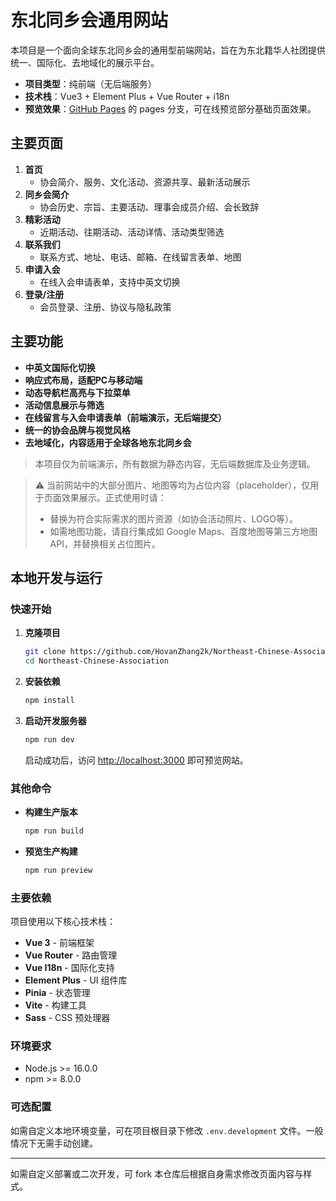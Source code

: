 # 东北同乡会通用网站

本项目是一个面向全球东北同乡会的通用型前端网站，旨在为东北籍华人社团提供统一、国际化、去地域化的展示平台。

- **项目类型**：纯前端（无后端服务）
- **技术栈**：Vue3 + Element Plus + Vue Router + i18n
- **预览效果**：[GitHub Pages](https://hovanzhang2k.github.io/Northeast-Chinese-Association/) 的 pages 分支，可在线预览部分基础页面效果。

## 主要页面

1. **首页**
   - 协会简介、服务、文化活动、资源共享、最新活动展示
2. **同乡会简介**
   - 协会历史、宗旨、主要活动、理事会成员介绍、会长致辞
3. **精彩活动**
   - 近期活动、往期活动、活动详情、活动类型筛选
4. **联系我们**
   - 联系方式、地址、电话、邮箱、在线留言表单、地图
5. **申请入会**
   - 在线入会申请表单，支持中英文切换
6. **登录/注册**
   - 会员登录、注册、协议与隐私政策

## 主要功能
- **中英文国际化切换**
- **响应式布局，适配PC与移动端**
- **动态导航栏高亮与下拉菜单**
- **活动信息展示与筛选**
- **在线留言与入会申请表单（前端演示，无后端提交）**
- **统一的协会品牌与视觉风格**
- **去地域化，内容适用于全球各地东北同乡会**

> 本项目仅为前端演示，所有数据为静态内容，无后端数据库及业务逻辑。

> ⚠️ 当前网站中的大部分图片、地图等均为占位内容（placeholder），仅用于页面效果展示。正式使用时请：
> - 替换为符合实际需求的图片资源（如协会活动照片、LOGO等）。
> - 如需地图功能，请自行集成如 Google Maps、百度地图等第三方地图API，并替换相关占位图片。

## 本地开发与运行

### 快速开始

1. **克隆项目**
   ```bash
   git clone https://github.com/HovanZhang2k/Northeast-Chinese-Association.git
   cd Northeast-Chinese-Association
   ```

2. **安装依赖**
   ```bash
   npm install
   ```

3. **启动开发服务器**
   ```bash
   npm run dev
   ```
   
   启动成功后，访问 [http://localhost:3000](http://localhost:3000) 即可预览网站。

### 其他命令

- **构建生产版本**
  ```bash
  npm run build
  ```

- **预览生产构建**
  ```bash
  npm run preview
  ```

### 主要依赖

项目使用以下核心技术栈：
- **Vue 3** - 前端框架
- **Vue Router** - 路由管理
- **Vue I18n** - 国际化支持
- **Element Plus** - UI 组件库
- **Pinia** - 状态管理
- **Vite** - 构建工具
- **Sass** - CSS 预处理器

### 环境要求

- Node.js >= 16.0.0
- npm >= 8.0.0

### 可选配置

如需自定义本地环境变量，可在项目根目录下修改 `.env.development` 文件。一般情况下无需手动创建。

---

如需自定义部署或二次开发，可 fork 本仓库后根据自身需求修改页面内容与样式。 
